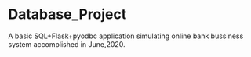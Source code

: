 # Database_Project
A basic SQL+Flask+pyodbc application simulating online bank bussiness system accomplished in June,2020.
